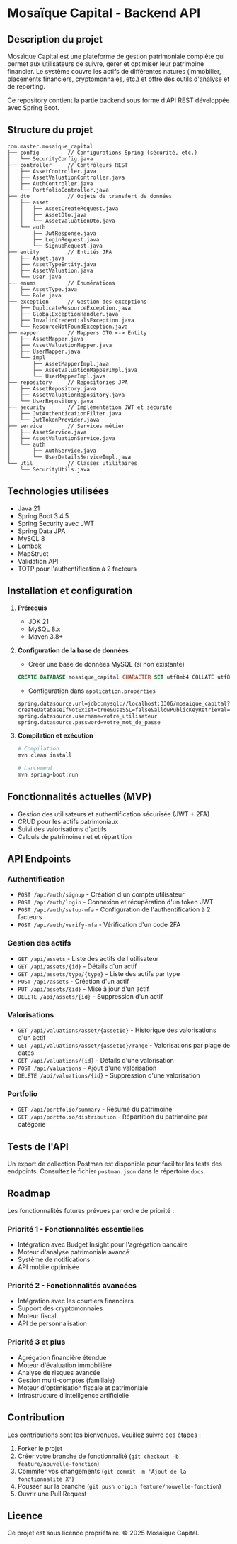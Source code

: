 # Mosaïque Capital - Backend API

## Description du projet

Mosaïque Capital est une plateforme de gestion patrimoniale complète qui permet aux utilisateurs de suivre, gérer et optimiser leur patrimoine financier. Le système couvre les actifs de différentes natures (immobilier, placements financiers, cryptomonnaies, etc.) et offre des outils d'analyse et de reporting.

Ce repository contient la partie backend sous forme d'API REST développée avec Spring Boot.

## Structure du projet

```
com.master.mosaique_capital
├── config         // Configurations Spring (sécurité, etc.)
│   └── SecurityConfig.java
├── controller     // Contrôleurs REST 
│   ├── AssetController.java
│   ├── AssetValuationController.java
│   ├── AuthController.java
│   └── PortfolioController.java
├── dto            // Objets de transfert de données
│   ├── asset
│   │   ├── AssetCreateRequest.java
│   │   ├── AssetDto.java
│   │   └── AssetValuationDto.java
│   └── auth
│       ├── JwtResponse.java
│       ├── LoginRequest.java
│       └── SignupRequest.java
├── entity         // Entités JPA
│   ├── Asset.java
│   ├── AssetTypeEntity.java
│   ├── AssetValuation.java
│   └── User.java
├── enums          // Énumérations
│   ├── AssetType.java
│   └── Role.java
├── exception      // Gestion des exceptions
│   ├── DuplicateResourceException.java
│   ├── GlobalExceptionHandler.java
│   ├── InvalidCredentialsException.java
│   └── ResourceNotFoundException.java
├── mapper         // Mappers DTO <-> Entity
│   ├── AssetMapper.java
│   ├── AssetValuationMapper.java
│   ├── UserMapper.java
│   └── impl
│       ├── AssetMapperImpl.java
│       ├── AssetValuationMapperImpl.java
│       └── UserMapperImpl.java
├── repository     // Repositories JPA
│   ├── AssetRepository.java
│   ├── AssetValuationRepository.java
│   └── UserRepository.java
├── security       // Implémentation JWT et sécurité
│   ├── JwtAuthenticationFilter.java
│   └── JwtTokenProvider.java
├── service        // Services métier
│   ├── AssetService.java
│   ├── AssetValuationService.java
│   └── auth
│       ├── AuthService.java
│       └── UserDetailsServiceImpl.java
└── util           // Classes utilitaires
    └── SecurityUtils.java
```

## Technologies utilisées

- Java 21
- Spring Boot 3.4.5
- Spring Security avec JWT
- Spring Data JPA
- MySQL 8
- Lombok
- MapStruct
- Validation API
- TOTP pour l'authentification à 2 facteurs

## Installation et configuration

1. **Prérequis**
    - JDK 21
    - MySQL 8.x
    - Maven 3.8+

2. **Configuration de la base de données**
    - Créer une base de données MySQL (si non existante)
   ```sql
   CREATE DATABASE mosaique_capital CHARACTER SET utf8mb4 COLLATE utf8mb4_unicode_ci;
   ```
    - Configuration dans `application.properties`
   ```properties
   spring.datasource.url=jdbc:mysql://localhost:3306/mosaique_capital?createDatabaseIfNotExist=true&useSSL=false&allowPublicKeyRetrieval=true&serverTimezone=UTC
   spring.datasource.username=votre_utilisateur
   spring.datasource.password=votre_mot_de_passe
   ```

3. **Compilation et exécution**
   ```bash
   # Compilation
   mvn clean install
   
   # Lancement
   mvn spring-boot:run
   ```

## Fonctionnalités actuelles (MVP)

- Gestion des utilisateurs et authentification sécurisée (JWT + 2FA)
- CRUD pour les actifs patrimoniaux
- Suivi des valorisations d'actifs
- Calculs de patrimoine net et répartition

## API Endpoints

### Authentification

- `POST /api/auth/signup` - Création d'un compte utilisateur
- `POST /api/auth/login` - Connexion et récupération d'un token JWT
- `POST /api/auth/setup-mfa` - Configuration de l'authentification à 2 facteurs
- `POST /api/auth/verify-mfa` - Vérification d'un code 2FA

### Gestion des actifs

- `GET /api/assets` - Liste des actifs de l'utilisateur
- `GET /api/assets/{id}` - Détails d'un actif
- `GET /api/assets/type/{type}` - Liste des actifs par type
- `POST /api/assets` - Création d'un actif
- `PUT /api/assets/{id}` - Mise à jour d'un actif
- `DELETE /api/assets/{id}` - Suppression d'un actif

### Valorisations

- `GET /api/valuations/asset/{assetId}` - Historique des valorisations d'un actif
- `GET /api/valuations/asset/{assetId}/range` - Valorisations par plage de dates
- `GET /api/valuations/{id}` - Détails d'une valorisation
- `POST /api/valuations` - Ajout d'une valorisation
- `DELETE /api/valuations/{id}` - Suppression d'une valorisation

### Portfolio

- `GET /api/portfolio/summary` - Résumé du patrimoine
- `GET /api/portfolio/distribution` - Répartition du patrimoine par catégorie

## Tests de l'API

Un export de collection Postman est disponible pour faciliter les tests des endpoints. Consultez le fichier `postman.json` dans le répertoire `docs`.

## Roadmap

Les fonctionnalités futures prévues par ordre de priorité :

### Priorité 1 - Fonctionnalités essentielles
- Intégration avec Budget Insight pour l'agrégation bancaire
- Moteur d'analyse patrimoniale avancé
- Système de notifications
- API mobile optimisée

### Priorité 2 - Fonctionnalités avancées
- Intégration avec les courtiers financiers
- Support des cryptomonnaies
- Moteur fiscal
- API de personnalisation

### Priorité 3 et plus
- Agrégation financière étendue
- Moteur d'évaluation immobilière
- Analyse de risques avancée
- Gestion multi-comptes (familiale)
- Moteur d'optimisation fiscale et patrimoniale
- Infrastructure d'intelligence artificielle

## Contribution

Les contributions sont les bienvenues. Veuillez suivre ces étapes :

1. Forker le projet
2. Créer votre branche de fonctionnalité (`git checkout -b feature/nouvelle-fonction`)
3. Commiter vos changements (`git commit -m 'Ajout de la fonctionnalité X'`)
4. Pousser sur la branche (`git push origin feature/nouvelle-fonction`)
5. Ouvrir une Pull Request

## Licence

Ce projet est sous licence propriétaire. © 2025 Mosaïque Capital.